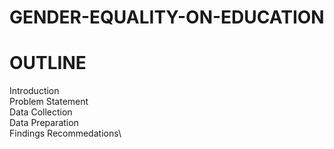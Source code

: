 # GENDER-EQUALITY-ON-EDUCATION
# OUTLINE
Introduction\
Problem Statement\
Data Collection\
Data Preparation\
Findings
Recommedations\
